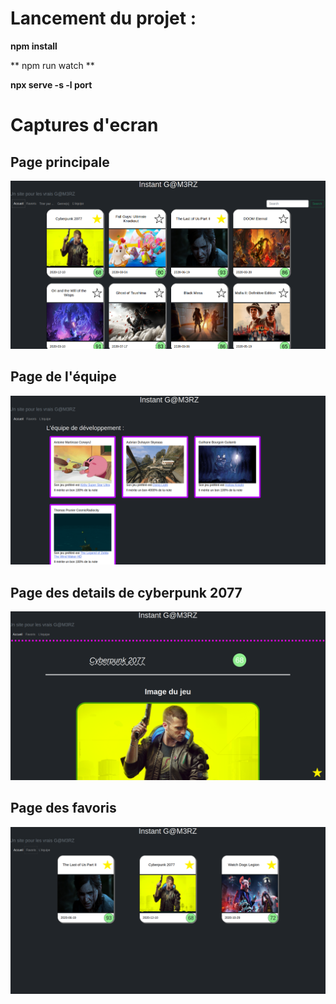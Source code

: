 # Lancement du projet :
**npm install**

** npm run watch **

**npx serve -s -l port**

# Captures d'ecran

## Page principale
![Texte alternatif](images/principale.png)


## Page de l'équipe
![Texte alternatif](images/equipe.png)


## Page des details de cyberpunk 2077
![Texte alternatif](images/details.png)


## Page des favoris
![Texte alternatif](images/favoris.png)